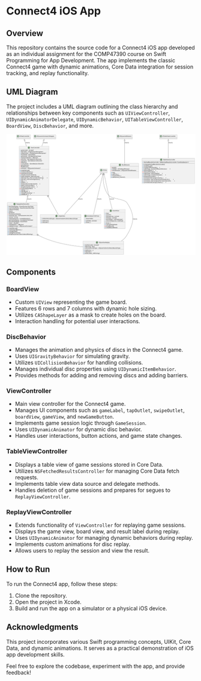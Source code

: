 # Connect4 iOS App

## Overview

This repository contains the source code for a Connect4 iOS app developed as an individual assignment for the COMP47390 course on Swift Programming for App Development. The app implements the classic Connect4 game with dynamic animations, Core Data integration for session tracking, and replay functionality.

## UML Diagram

The project includes a UML diagram outlining the class hierarchy and relationships between key components such as `UIViewController`, `UIDynamicAnimatorDelegate`, `UIDynamicBehavior`, `UITableViewController`, `BoardView`, `DiscBehavior`, and more.

![UML Diagram](UML.svg)

## Components

### BoardView

- Custom `UIView` representing the game board.
- Features 6 rows and 7 columns with dynamic hole sizing.
- Utilizes `CAShapeLayer` as a mask to create holes on the board.
- Interaction handling for potential user interactions.

### DiscBehavior

- Manages the animation and physics of discs in the Connect4 game.
- Uses `UIGravityBehavior` for simulating gravity.
- Utilizes `UICollisionBehavior` for handling collisions.
- Manages individual disc properties using `UIDynamicItemBehavior`.
- Provides methods for adding and removing discs and adding barriers.

### ViewController

- Main view controller for the Connect4 game.
- Manages UI components such as `gameLabel`, `tapOutlet`, `swipeOutlet`, `boardView`, `gameView`, and `newGameButton`.
- Implements game session logic through `GameSession`.
- Uses `UIDynamicAnimator` for dynamic disc behavior.
- Handles user interactions, button actions, and game state changes.

### TableViewController

- Displays a table view of game sessions stored in Core Data.
- Utilizes `NSFetchedResultsController` for managing Core Data fetch requests.
- Implements table view data source and delegate methods.
- Handles deletion of game sessions and prepares for segues to `ReplayViewController`.

### ReplayViewController

- Extends functionality of `ViewController` for replaying game sessions.
- Displays the game view, board view, and result label during replay.
- Uses `UIDynamicAnimator` for managing dynamic behaviors during replay.
- Implements custom animations for disc replay.
- Allows users to replay the session and view the result.

## How to Run

To run the Connect4 app, follow these steps:

1. Clone the repository.
2. Open the project in Xcode.
3. Build and run the app on a simulator or a physical iOS device.

## Acknowledgments

This project incorporates various Swift programming concepts, UIKit, Core Data, and dynamic animations. It serves as a practical demonstration of iOS app development skills.

Feel free to explore the codebase, experiment with the app, and provide feedback!
